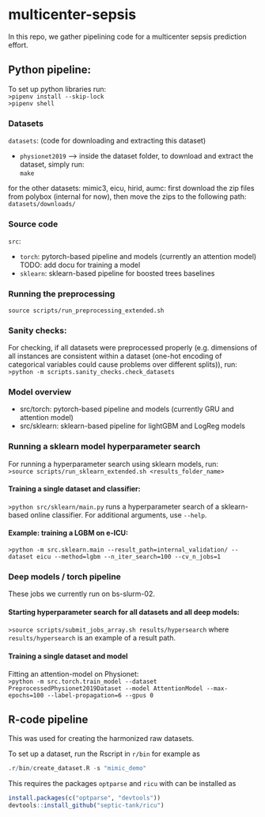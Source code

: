 # multicenter-sepsis

In this repo, we gather pipelining code for a multicenter sepsis prediction effort.

## Python pipeline:  
To set up python libraries run:  
```>pipenv install --skip-lock```  
```>pipenv shell```  

### Datasets   

`datasets`: (code for downloading and extracting this dataset)
- `physionet2019`
--> inside the dataset folder, to download and extract the dataset, simply run:  
 ```make```  

for the other datasets: mimic3, eicu, hirid, aumc: first download the zip files from polybox (internal for now),
then move the zips to the following path:  
```datasets/downloads/```  

### Source code

`src`:
- `torch`: pytorch-based pipeline and models (currently an attention model)  
    TODO: add docu for training a  model  
- `sklearn`: sklearn-based pipeline for boosted trees baselines
    
### Running the preprocessing
```source scripts/run_preprocessing_extended.sh```  

### Sanity checks:
For checking, if all datasets were preprocessed properly (e.g. dimensions of all instances are consistent within a dataset (one-hot encoding of categorical variables could cause problems over different splits)), run:  
```>python -m scripts.sanity_checks.check_datasets```
 
### Model overview   
- src/torch: pytorch-based pipeline and models (currently GRU and attention model)  
- src/sklearn: sklearn-based pipeline for lightGBM and LogReg models 

### Running a sklearn model hyperparameter search      
For running a hyperparameter search using sklearn models, run:  
 ```>source scripts/run_sklearn_extended.sh <results_folder_name>```   

#### Training a single dataset and classifier:     
```>python src/sklearn/main.py``` runs a hyperparameter search of a sklearn-based online classifier.
For additional arguments, use ```--help```. 

#### Example: training a LGBM on e-ICU:   
```>python -m src.sklearn.main --result_path=internal_validation/ --dataset eicu --method=lgbm --n_iter_search=100 --cv_n_jobs=1 ```

### Deep models / torch pipeline
These jobs we currently run on bs-slurm-02.

#### Starting hyperparameter search for all datasets and all deep models:
```>source scripts/submit_jobs_array.sh results/hypersearch``` where `results/hypersearch` is an example of a result path.  
 
#### Training a single dataset and model
Fitting an attention-model on Physionet:    
```>python -m src.torch.train_model --dataset PreprocessedPhysionet2019Dataset --model AttentionModel --max-epochs=100 --label-propagation=6 --gpus 0 ```   


## R-code pipeline
This was used for creating the harmonized raw datasets.

To set up a dataset, run the Rscript in `r/bin` for example as

```r
.r/bin/create_dataset.R -s "mimic_demo"
```

This requires the packages `optparse` and `ricu` with can be installed as

```r
install.packages(c("optparse", "devtools"))
devtools::install_github("septic-tank/ricu")
```

